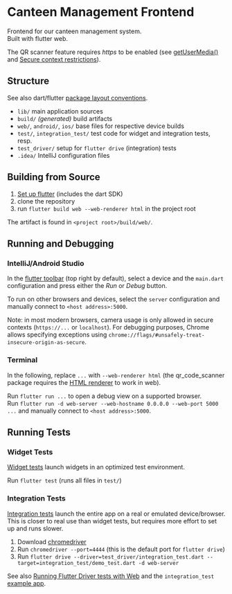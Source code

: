 # Canteen Management Frontend

Frontend for our canteen management system.  
Built with flutter web.

The QR scanner feature requires _https_ to be enabled
(see [getUserMedia()](https://developer.mozilla.org/en-US/docs/Web/API/MediaDevices/getUserMedia)
and [Secure context restrictions](https://developer.mozilla.org/en-US/docs/Web/Security/Secure_Contexts/features_restricted_to_secure_contexts#secure_context_restrictions_that_vary_by_browser)).

## Structure

See also dart/flutter [package layout conventions](https://dart.dev/tools/pub/package-layout).

- `lib/` main application sources
- `build/` _(generated)_ build artifacts
- `web/`, `android/`, `ios/` base files for respective device builds
- `test/`, `integration_test/` test code for widget and integration tests, resp.
- `test_driver/` setup for `flutter drive` (integration) tests
- `.idea/` IntelliJ configuration files

## Building from Source

1. [Set up flutter](https://docs.flutter.dev/get-started/install) (includes the dart SDK)
2. clone the repository
3. run `flutter build web --web-renderer html` in the project root

The artifact is found in `<project root>/build/web/`.

## Running and Debugging

### IntelliJ/Android Studio

In the [flutter toolbar](https://docs.flutter.dev/development/tools/android-studio#running-and-debugging) (top right by default),
select a device and the `main.dart` configuration and press either the _Run_ or _Debug_ button.

To run on other browsers and devices, select the `server` configuration and manually connect to `<host address>:5000`.

Note: in most modern browsers, camera usage is only allowed in secure contexts (`https://...` or `localhost`).
For debugging purposes, Chrome allows specifying exceptions using `chrome://flags/#unsafely-treat-insecure-origin-as-secure`.

### Terminal

In the following, replace `...` with `--web-renderer html`
(the qr_code_scanner package requires the [HTML renderer](https://docs.flutter.dev/development/tools/web-renderers) to work in web).

Run `flutter run ...` to open a debug view on a supported browser.  
Run `flutter run -d web-server --web-hostname 0.0.0.0 --web-port 5000 ...` and manually connect to `<host address>:5000`.

## Running Tests

### Widget Tests

[Widget tests](https://docs.flutter.dev/testing#widget-tests) launch widgets in an optimized test environment.

Run `flutter test` (runs all files in `test/`)

### Integration Tests

[Integration tests](https://docs.flutter.dev/testing#integration-tests) launch the entire app on a real or emulated device/browser.
This is closer to real use than widget tests, but requires more effort to set up and runs slower.

1. Download [chromedriver](https://chromedriver.chromium.org/downloads)
2. Run `chromedriver --port=4444` (this is the default port for `flutter drive`)
3. Run `flutter drive --driver=test_driver/integration_test.dart --target=integration_test/demo_test.dart -d web-server`

See also [Running Flutter Driver tests with Web](https://github.com/flutter/flutter/wiki/Running-Flutter-Driver-tests-with-Web)
and the `integration_test` [example app](https://github.com/flutter/flutter/tree/master/packages/integration_test/example).
